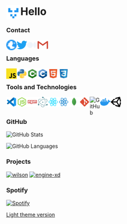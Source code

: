 
# Hello <img align="left" alt="Node.js" width="38px" src="./icons/pfp.png" />

<!--![Twitter](https://img.shields.io/twitter/follow/oliverkovacsdev?label=Follow)-->

### Contact

[<img align="left" alt="Website" width="28px" src="./icons/globe.svg" />](https://github.com/OliverKovacs)
[<img align="left" alt="Twitter" width="28px" src="./icons/twitter.svg" />](https://twitter.com/oliverkovacsdev)
[<img align="left" alt="Medium" width="28px" src="./icons/medium-light.svg" />](https://oliverkovacs.medium.com/)
[<img align="left" alt="Email" width="28px" src="./icons/gmail.svg" />](mailto:oliver.kovacs.dev@gmail.com)

<br />

### Languages

[<img align="left" alt="JavaScript" width="28px" src="./icons/js.svg" />](https://en.wikipedia.org/wiki/JavaScript)
[<img align="left" alt="Python" width="28px" src="https://raw.githubusercontent.com/vscode-icons/vscode-icons/master/icons/file_type_python.svg" />](https://www.python.org/)
[<img align="left" alt="C#" width="28px" src="https://raw.githubusercontent.com/vscode-icons/vscode-icons/master/icons/file_type_csharp2.svg" />](https://docs.microsoft.com/en-us/dotnet/csharp/)
[<img align="left" alt="C++" width="28px" src="https://raw.githubusercontent.com/vscode-icons/vscode-icons/master/icons/file_type_cpp3.svg" />](https://isocpp.org/)
[<img align="left" alt="HTML5" width="28px" src="https://raw.githubusercontent.com/vscode-icons/vscode-icons/master/icons/file_type_html.svg" />](https://html.spec.whatwg.org/)
[<img align="left" alt="CSS3" width="28px" src="https://raw.githubusercontent.com/vscode-icons/vscode-icons/master/icons/file_type_css.svg" />](https://www.w3.org/TR/CSS2/)

<br />

### Tools and Technologies

[<img align="left" alt="Visual Studio Code" width="28px" src="https://raw.githubusercontent.com/vscode-icons/vscode-icons/master/icons/file_type_vscode.svg" />](https://code.visualstudio.com/)
[<img align="left" alt="Node.js" width="28px" src="https://raw.githubusercontent.com/vscode-icons/vscode-icons/master/icons/file_type_node.svg" />](https://nodejs.org/en/)
[<img align="left" alt="npm" width="28px" src="https://raw.githubusercontent.com/vscode-icons/vscode-icons/master/icons/file_type_npm.svg" />](https://www.npmjs.com/)
[<img align="left" alt="Electron" width="28px" src="./icons/electron.svg" />](https://www.electronjs.org/)
[<img align="left" alt="React" width="28px" src="https://raw.githubusercontent.com/vscode-icons/vscode-icons/master/icons/file_type_reactjs.svg" />](https://reactjs.org/)
[<img align="left" alt="React Native" width="28px" src="https://raw.githubusercontent.com/vscode-icons/vscode-icons/master/icons/file_type_reactts.svg" />](https://reactnative.dev/)
[<img align="left" alt="MongoDB" width="28px" src="https://raw.githubusercontent.com/vscode-icons/vscode-icons/master/icons/file_type_mongo.svg" />](https://www.mongodb.com/)
[<img align="left" alt="git" width="28px" src="https://raw.githubusercontent.com/vscode-icons/vscode-icons/master/icons/file_type_git.svg" />](https://git-scm.com/)
[<img align="left" alt="GitHub" width="28px" src="https://simpleicons.org/icons/github.svg" />](https://github.com/)
[<img align="left" alt="Docker" width="28px" src="./icons/docker.svg" />](https://www.docker.com/)
[<img align="left" alt="Unity" width="28px" src="./icons/unity.svg" />](https://unity.com/)

<br />
<br />


### GitHub

<img alt="GitHub Stats" src="https://github-readme-stats-git-master.oliverkovacs.vercel.app/api?username=OliverKovacs&show_icons=true&theme=github_dark&hide_border=true" />&nbsp;

<img alt="GitHub Languages" src="https://github-readme-stats-git-master.oliverkovacs.vercel.app/api/top-langs/?username=OliverKovacs&layout=compact&show_owner=true&theme=github_dark&hide_border=true" />

### Projects

[<img alt="wilson" src="https://github-readme-stats-git-master.oliverkovacs.vercel.app/api/pin/?username=hiubok&show_owner=true&repo=wilson&theme=github_dark&hide_border=true" />](https://github.com/hiubok/wilson)
[<img alt="engine-xd" src="https://github-readme-stats-git-master.oliverkovacs.vercel.app/api/pin/?username=dx81&show_owner=true&repo=engine-xd&theme=github_dark&hide_border=true" />](https://github.com/dx81/engine-xd)
&nbsp;

### Spotify

[![Spotify](https://novatorem.oliverkovacs.vercel.app/api/spotify)](https://open.spotify.com/user/oliverkovacs)

[Light theme version](https://github.com/OliverKovacs/OliverKovacs/blob/main/README-light.md)